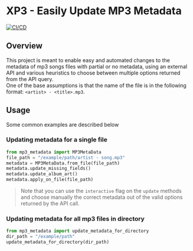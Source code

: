 # XP3 - Easily Update MP3 Metadata

[![CI/CD](https://github.com/Assaf-Alon/XP3/actions/workflows/lint-and-test.yaml/badge.svg)](https://github.com/Assaf-Alon/XP3/actions/workflows/lint-and-test.yaml)

## Overview
This project is meant to enable easy and automated changes to the metadata of mp3 songs files with partial or no metadata, using an external API and various heuristics to choose between multiple options returned from the API query.  
One of the base assumptions is that the name of the file is in the following format: `<artist> - <title>.mp3`.  

## Usage
Some common examples are described below

### Updating metadata for a single file
```python
from mp3_metadata import MP3MetaData
file_path = "/example/path/artist - song.mp3"
metadata = MP3MetaData.from_file(file_path)
metadata.update_missing_fields()
metadata.update_album_art()
metadata.apply_on_file(file_path)
```
> Note that you can use the `interactive` flag on the `update` methods and choose manually the correct metadata out of the valid options returned by the API call.

### Updating metadata for all mp3 files in directory
```python
from mp3_metadata import update_metadata_for_directory
dir_path = "/example/path"
update_metadata_for_directory(dir_path)
```
